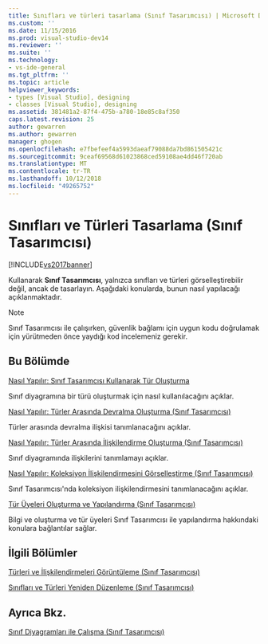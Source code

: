 ```yaml
---
title: Sınıfları ve türleri tasarlama (Sınıf Tasarımcısı) | Microsoft Docs
ms.custom: ''
ms.date: 11/15/2016
ms.prod: visual-studio-dev14
ms.reviewer: ''
ms.suite: ''
ms.technology:
- vs-ide-general
ms.tgt_pltfrm: ''
ms.topic: article
helpviewer_keywords:
- types [Visual Studio], designing
- classes [Visual Studio], designing
ms.assetid: 381481a2-87f4-475b-a780-18e85c8af350
caps.latest.revision: 25
author: gewarren
ms.author: gewarren
manager: ghogen
ms.openlocfilehash: e7fbefeef4a5993daeaf79088da7bd861505421c
ms.sourcegitcommit: 9ceaf69568d61023868ced59108ae4dd46f720ab
ms.translationtype: MT
ms.contentlocale: tr-TR
ms.lasthandoff: 10/12/2018
ms.locfileid: "49265752"
---
```

# <a name="designing-classes-and-types-class-designer"></a>Sınıfları ve Türleri Tasarlama (Sınıf Tasarımcısı)
[!INCLUDE[vs2017banner](../includes/vs2017banner.md)]

Kullanarak **Sınıf Tasarımcısı**, yalnızca sınıfları ve türleri görselleştirebilir değil, ancak de tasarlayın. Aşağıdaki konularda, bunun nasıl yapılacağı açıklanmaktadır.  
  
> [!NOTE]
>  Sınıf Tasarımcısı ile çalışırken, güvenlik bağlamı için uygun kodu doğrulamak için yürütmeden önce yaydığı kod incelemeniz gerekir.  
  
## <a name="in-this-section"></a>Bu Bölümde  
 [Nasıl Yapılır: Sınıf Tasarımcısı Kullanarak Tür Oluşturma](../ide/how-to-create-types-by-using-class-designer.md)  
  
 Sınıf diyagramına bir türü oluşturmak için nasıl kullanılacağını açıklar.  
  
 [Nasıl Yapılır: Türler Arasında Devralma Oluşturma (Sınıf Tasarımcısı)](../ide/how-to-create-inheritance-between-types-class-designer.md)  
  
 Türler arasında devralma ilişkisi tanımlanacağını açıklar.  
  
 [Nasıl Yapılır: Türler Arasında İlişkilendirme Oluşturma (Sınıf Tasarımcısı)](../ide/how-to-create-associations-between-types-class-designer.md)  
  
 Sınıf diyagramında ilişkilerini tanımlamayı açıklar.  
  
 [Nasıl Yapılır: Koleksiyon İlişkilendirmesini Görselleştirme (Sınıf Tasarımcısı)](../ide/how-to-visualize-a-collection-association-class-designer.md)  
  
 Sınıf Tasarımcısı'nda koleksiyon ilişkilendirmesini tanımlanacağını açıklar.  
  
 [Tür Üyeleri Oluşturma ve Yapılandırma (Sınıf Tasarımcısı)](../ide/creating-and-configuring-type-members-class-designer.md)  
  
 Bilgi ve oluşturma ve tür üyeleri Sınıf Tasarımcısı ile yapılandırma hakkındaki konulara bağlantılar sağlar.  
  
## <a name="related-sections"></a>İlgili Bölümler  
 [Türleri ve İlişkilendirmeleri Görüntüleme (Sınıf Tasarımcısı)](../ide/viewing-types-and-relationships-class-designer.md)  
  
 [Sınıfları ve Türleri Yeniden Düzenleme (Sınıf Tasarımcısı)](../ide/refactoring-classes-and-types-class-designer.md)  
  
## <a name="see-also"></a>Ayrıca Bkz.  
 [Sınıf Diyagramları ile Çalışma (Sınıf Tasarımcısı)](../ide/working-with-class-diagrams-class-designer.md)



